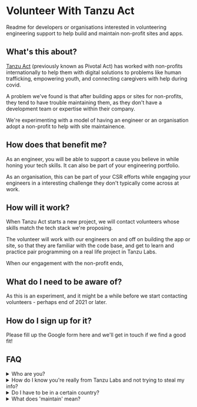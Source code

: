 # Volunteer With Tanzu Act
Readme for developers or organisations interested in volunteering engineering support to help build and maintain non-profit sites and apps.

## What's this about?

[Tanzu Act](https://tanzu.vmware.com/act) (previously known as Pivotal Act) has worked with non-profits internationally to help them with digital solutions to problems like human trafficking, empowering youth, and connecting caregivers with help during covid.

A problem we've found is that after building apps or sites for non-profits, they tend to have trouble maintaining them, as they don't have a development team or expertise within their company.

We're experimenting with a model of having an engineer or an organisation adopt a non-profit to help with site maintainence. 

## How does that benefit me?

As an engineer, you will be able to support a cause you believe in while honing your tech skills. It can also be part of your engineering portfolio.

As an organisation, this can be part of your CSR efforts while engaging your engineers in a interesting challenge they don't typically come across at work. 

## How will it work?

When Tanzu Act starts a new project, we will contact volunteers whose skills match the tech stack we're proposing. 

The volunteer will work with our engineers on and off on building the app or site, so that they are familiar with the code base, and get to learn and practice pair programming on a real life project in Tanzu Labs.

When our engagement with the non-profit ends, 

## What do I need to be aware of?

As this is an experiment, and it might be a while before we start contacting volunteers - perhaps end of 2021 or later. 



## How do I sign up for it?
Please fill up the Google form here and we'll get in touch if we find a good fit!


## FAQ

<details>
<summary> Who are you?</summary>
<br>
I'm a designer from Tanzu Act who is helping explore how Tanzu Act projects can be sustained in Singapore. 
</details>

<details>
<summary> How do I know you're really from Tanzu Labs and not trying to steal my info?</summary>
<br>
Feel free to check out my [Linkedin Profile](https://www.linkedin.com/in/weimankow/) here.
</details>

<details>
<summary> Do I have to be in a certain country?</summary>
<br>
No, we have projects all over the world, from UK, US, to Europe.
</details>

<details>
<summary> What does 'maintain' mean?</summary>
<br>
No, we have projects all over the world, from UK, US, to Europe.
</details>

